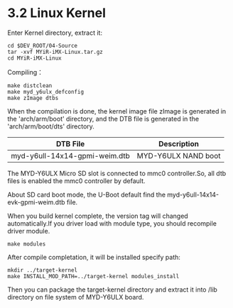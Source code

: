 # 3.2 Linux Kernel

Enter Kernel directory, extract it:

```
cd $DEV_ROOT/04-Source
tar -xvf MYiR-iMX-Linux.tar.gz
cd MYiR-iMX-Linux
```

Compiling：

```
make distclean 
make myd_y6ulx_defconfig
make zImage dtbs
```

When the compilation is done, the kernel image file zImage is generated in the 'arch/arm/boot' directory, and the DTB file is generated in the 'arch/arm/boot/dts' directory.

DTB File | Description
------- | ----
myd-y6ull-14x14-gpmi-weim.dtb | MYD-Y6ULX NAND boot

The MYD-Y6ULX Micro SD slot is connected to mmc0 controller.So, all dtb files is enabled the mmc0 controller by default.

About SD card boot mode, the U-Boot default find the myd-y6ull-14x14-evk-gpmi-weim.dtb file.

When you build kernel complete, the version tag will changed automatically.If you driver load with module type, you should recompile driver module.

```
make modules
```
After compile completation, it will be installed specify path:
```
mkdir ../target-kernel
make INSTALL_MOD_PATH=../target-kernel modules_install
```
Then you can package the target-kernel directory and extract it into /lib directory on file system of MYD-Y6ULX board.
